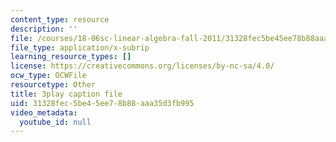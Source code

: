 ```yaml
---
content_type: resource
description: ''
file: /courses/18-06sc-linear-algebra-fall-2011/31328fec5be45ee78b88aaa35d3fb995_13r9QY6cmjc.vtt
file_type: application/x-subrip
learning_resource_types: []
license: https://creativecommons.org/licenses/by-nc-sa/4.0/
ocw_type: OCWFile
resourcetype: Other
title: 3play caption file
uid: 31328fec-5be4-5ee7-8b88-aaa35d3fb995
video_metadata:
  youtube_id: null
---
```

